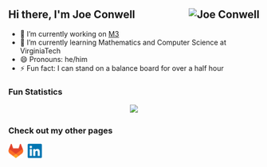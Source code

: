 ## Hi there, I'm Joe Conwell <img align="right" src="https://komarev.com/ghpvc/?username=jmc529" alt="Joe Conwell" />


- 🔭 I’m currently working on <a href="https://github.com/jmc529/m3">M3</a>
- 🌱 I’m currently learning Mathematics and Computer Science at VirginiaTech
- 😄 Pronouns: he/him
- ⚡ Fun fact: I can stand on a balance board for over a half hour

<!--
- 🔭 I’m currently working on ...
- 🌱 I’m currently learning ...
- 👯 I’m looking to collaborate on ...
- 🤔 I’m looking for help with ...
- 💬 Ask me about ...
- 📫 How to reach me: ...
- 😄 Pronouns: ...
- ⚡ Fun fact: ...

-->


### Fun Statistics

<p align="center">
  <img src="https://github-readme-stats.vercel.app/api/top-langs/?username=jmc529&layout=compact&theme=blueberry">
</p>


### Check out my other pages
<a href="https://gitlab.com/jmc529"><img src="https://github.com/devicons/devicon/blob/master/icons/gitlab/gitlab-original.svg?raw=true" width="30"></a><span>&nbsp;&nbsp;</span><a href="https://www.linkedin.com/in/joe-conwell/"><img src="https://github.com/devicons/devicon/blob/master/icons/linkedin/linkedin-original.svg?raw=true" width="30"></a>
